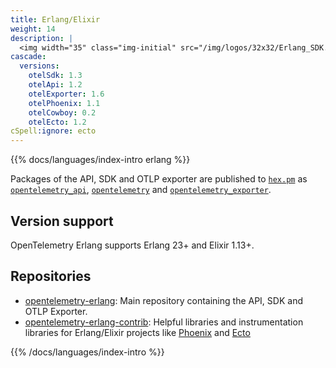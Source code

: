 ```yaml
---
title: Erlang/Elixir
weight: 14
description: |
  <img width="35" class="img-initial" src="/img/logos/32x32/Erlang_SDK.svg" alt="Erlang/Elixir"> A language-specific implementation of OpenTelemetry in Erlang/Elixir.
cascade:
  versions:
    otelSdk: 1.3
    otelApi: 1.2
    otelExporter: 1.6
    otelPhoenix: 1.1
    otelCowboy: 0.2
    otelEcto: 1.2
cSpell:ignore: ecto
---
```


{{% docs/languages/index-intro erlang %}}

Packages of the API, SDK and OTLP exporter are published to
[`hex.pm`](https://hex.pm) as
[`opentelemetry_api`](https://hex.pm/packages/opentelemetry_api),
[`opentelemetry`](https://hex.pm/packages/opentelemetry) and
[`opentelemetry_exporter`](https://hex.pm/packages/opentelemetry_exporter).

## Version support

OpenTelemetry Erlang supports Erlang 23+ and Elixir 1.13+.

## Repositories

- [opentelemetry-erlang](https://github.com/open-telemetry/opentelemetry-erlang):
  Main repository containing the API, SDK and OTLP Exporter.
- [opentelemetry-erlang-contrib](https://github.com/open-telemetry/opentelemetry-erlang-contrib):
  Helpful libraries and instrumentation libraries for Erlang/Elixir projects
  like [Phoenix](https://www.phoenixframework.org/) and
  [Ecto](https://hexdocs.pm/ecto/Ecto.html)

{{% /docs/languages/index-intro %}}
